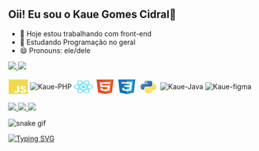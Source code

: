 ## Oii! Eu sou o Kaue Gomes Cidral👋

- 🔭 Hoje estou trabalhando com front-end
- 🌱 Estudando Programação no geral
- 😄 Pronouns: ele/dele

<div>
  <a href="https://beacons.ai/KaueGomesCidral">
   <img height="180em" src="https://github-readme-stats.vercel.app/api?username=KaueGomesCidral&show_icons=true&theme=great-gatsby&include_all_commits=true&count_private=true"/>
    <img height="180em" src="https://github-readme-stats.vercel.app/api/top-langs/?username=KaueGomesCidral&layout=compact&langs_count=16&theme=great-gatsby"/>
  </a>
</div>


<div style="display: inline_block"><br>
  <img align="center" alt="Kaue-JS" height="30" width="40" src="https://raw.githubusercontent.com/devicons/devicon/master/icons/javascript/javascript-plain.svg">
  <img align="center" alt="Kaue-PHP" height="30" width="40" src="https://cdn.jsdelivr.net/gh/devicons/devicon@latest/icons/php/php-original.svg" />
  <img align="center" alt="Kaue-React" height="30" width="40" src="https://raw.githubusercontent.com/devicons/devicon/master/icons/react/react-original.svg">
  <img align="center" alt="Kaue-HTML" height="30" width="40" src="https://raw.githubusercontent.com/devicons/devicon/master/icons/html5/html5-original.svg">
  <img align="center" alt="Kaue-CSS" height="30" width="40" src="https://raw.githubusercontent.com/devicons/devicon/master/icons/css3/css3-original.svg">
  <img align="center" alt="Kaue-Python" height="30" width="40" src="https://raw.githubusercontent.com/devicons/devicon/master/icons/python/python-original.svg">
  <img align="center" alt="Kaue-Java" height="30" width="40" src="https://cdn.jsdelivr.net/gh/devicons/devicon@latest/icons/java/java-original.svg" />
  <img align="center" alt="Kaue-figma" height="30" width="40"src="https://cdn.jsdelivr.net/gh/devicons/devicon@latest/icons/figma/figma-original.svg" />
</div>
<br>
<div>
  <a href="https://instagram.com/kaue.gomess_" target="_blank">
    <img src="https://img.shields.io/badge/-Instagram-%23E4405F?style=for-the-badge&logo=instagram&logoColor=white" target="_blank"/>
  </a>
  <a href="mailto:kauegomescidral@gmail.com">
    <img src="https://img.shields.io/badge/-Gmail-D14836?style=for-the-badge&logo=gmail&logoColor=white" target="_blank"/>
  </a>
  <a href="https://www.linkedin.com/in/kaue-gomes-cidral-63277525a" target="_blank">
    <img src="https://img.shields.io/badge/-LinkedIn-%230077B5?style=for-the-badge&logo=linkedin&logoColor=white" target="_blank"/>
  </a>

  ![snake gif](https://github.com/KaueGomesCidral/KaueGomesCidral/blob/output/github-contribution-grid-snake.gif)
  
</div>
<a href="https://git.io/typing-svg"><img src="https://readme-typing-svg.demolab.com?font=Fira+Code&pause=1000&width=435&lines=Oi+me+chamo+Kaue+Gomes+Cidral" alt="Typing SVG" /></a>
  
